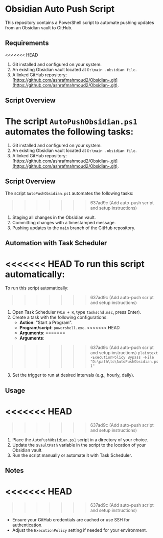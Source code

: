 # Obsidian Auto Push Script

This repository contains a PowerShell script to automate pushing updates from an Obsidian vault to GitHub.

## Requirements
<<<<<<< HEAD
1. Git installed and configured on your system.
2. An existing Obsidian vault located at `D:\main .obsidian file`.     
3. A linked GitHub repository: [https://github.com/ashrafmahmoud2/Obsidian-.git](https://github.com/ashrafmahmoud2/Obsidian-.git).

## Script Overview
The script `AutoPushObsidian.ps1` automates the following tasks:
=======

1. Git installed and configured on your system.
2. An existing Obsidian vault located at `D:\main .obsidian file`.
3. A linked GitHub repository: [https://github.com/ashrafmahmoud2/Obsidian-.git](https://github.com/ashrafmahmoud2/Obsidian-.git).

## Script Overview

The script `AutoPushObsidian.ps1` automates the following tasks:

>>>>>>> 637ad9c (Add auto-push script and setup instructions)
1. Staging all changes in the Obsidian vault.
2. Committing changes with a timestamped message.
3. Pushing updates to the `main` branch of the GitHub repository.

## Automation with Task Scheduler
<<<<<<< HEAD
To run this script automatically:
=======

To run this script automatically:

>>>>>>> 637ad9c (Add auto-push script and setup instructions)
1. Open Task Scheduler (`Win + R`, type `taskschd.msc`, press Enter).
2. Create a task with the following configurations:
   - **Action**: "Start a Program".
   - **Program/script**: `powershell.exe`.
<<<<<<< HEAD
   - **Arguments**: 
=======
   - **Arguments**:
>>>>>>> 637ad9c (Add auto-push script and setup instructions)
     ```plaintext
     -ExecutionPolicy Bypass -File "D:\path\to\AutoPushObsidian.ps1"
     ```
3. Set the trigger to run at desired intervals (e.g., hourly, daily).

## Usage
<<<<<<< HEAD
=======

>>>>>>> 637ad9c (Add auto-push script and setup instructions)
1. Place the `AutoPushObsidian.ps1` script in a directory of your choice.
2. Update the `$vaultPath` variable in the script to the location of your Obsidian vault.
3. Run the script manually or automate it with Task Scheduler.

## Notes
<<<<<<< HEAD
=======

>>>>>>> 637ad9c (Add auto-push script and setup instructions)
- Ensure your GitHub credentials are cached or use SSH for authentication.
- Adjust the `ExecutionPolicy` setting if needed for your environment.
